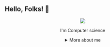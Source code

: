 ## Hello, Folks! 👋

<div align="center">
  
<img src="https://github.blog/wp-content/uploads/2018/10/46896184-b679fc80-ce30-11e8-88bf-921e9b788f7c.gif?resize=200%2C200" />

I'm Computer science 
<details>
  <summary> More about me</summary>
<div align="left">

``` js
const stebs = {
    personal: {
        fullName: 'Danilson Júnior Bengui',
        birthDate: '2000-06-16',
        pronouns: 'he' | 'his',
        interests: ['music', 'games', 'language learning', 'anime', 'basketball'],
        motivation: [
            'Just be humble, seat down'            
            'Peace, love, wine, sumol',
            'Making life easier and smarter through tech',
        ],
    },
    technical: {
        technologies: {
            frontEnd: {
                Javascript: ['Node.js'],
                HTML: ['HTML5', 'Semantic HTML'],
                CSS: ['sass', 'styled-components', 'Bootstrap', 'tailwind'],
            },
            backEnd: {
                Ruby: ['RubyOnRails']
            },
            architecture: ['Single Page Applications', 'Domain Driven Design'],
        },
    }
}
```
  </div>
</details>
</div>
